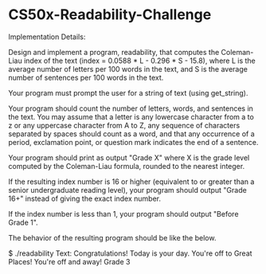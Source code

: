 # CS50x-Readability-Challenge
Implementation Details:

Design and implement a program, readability, that computes the Coleman-Liau index of the text (index = 0.0588 * L - 0.296 * S - 15.8), where L is the average number of letters per 100 words in the text, and S is the average number of sentences per 100 words in the text.

Your program must prompt the user for a string of text (using get_string).

Your program should count the number of letters, words, and sentences in the text. You may assume that a letter is any lowercase character from a to z or any uppercase character from A to Z, any sequence of characters separated by spaces should count as a word, and that any occurrence of a period, exclamation point, or question mark indicates the end of a sentence.

Your program should print as output "Grade X" where X is the grade level computed by the Coleman-Liau formula, rounded to the nearest integer.

If the resulting index number is 16 or higher (equivalent to or greater than a senior undergraduate reading level), your program should output "Grade 16+" instead of giving the exact index number.

If the index number is less than 1, your program should output "Before Grade 1".

The behavior of the resulting program should be like the below.

$ ./readability
Text: Congratulations! Today is your day. You're off to Great Places! You're off and away!
Grade 3
